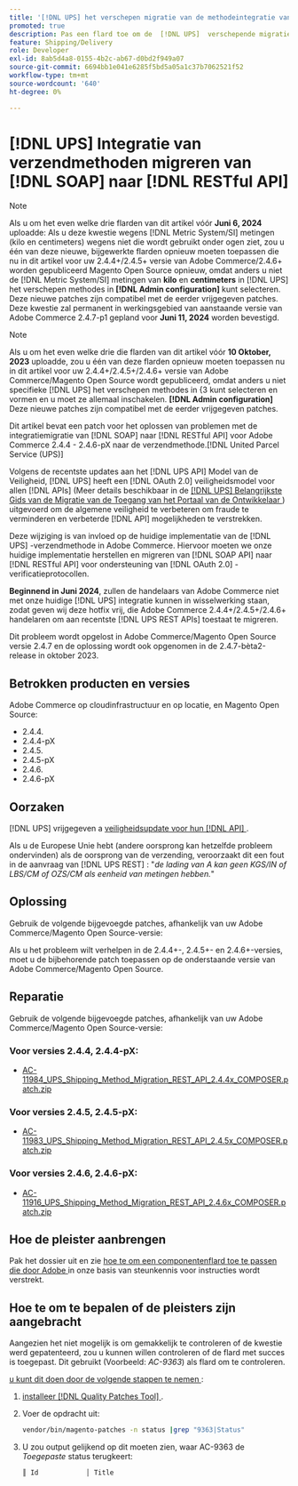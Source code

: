 ```yaml
---
title: '[!DNL UPS] het verschepen migratie van de methodeintegratie van  [!DNL SOAP]  aan  [!DNL RESTful API]'
promoted: true
description: Pas een flard toe om de  [!DNL UPS]  verschepende migratie van de methodeintegratie van  [!DNL SOAP]  aan  [!DNL RESTful API]  voor Adobe Commerce 2.4.4 - 2.4.6-pX te behandelen.
feature: Shipping/Delivery
role: Developer
exl-id: 8ab5d4a8-0155-4b2c-ab67-d0bd2f949a07
source-git-commit: 6694bb1e041e6285f5bd5a05a1c37b7062521f52
workflow-type: tm+mt
source-wordcount: '640'
ht-degree: 0%

---
```


# [!DNL UPS] Integratie van verzendmethoden migreren van [!DNL SOAP] naar [!DNL RESTful API]

>[!NOTE]
>
>Als u om het even welke drie flarden van dit artikel vóór **Juni 6, 2024** uploadde: Als u deze kwestie wegens [!DNL Metric System/SI] metingen (kilo en centimeters) wegens niet die wordt gebruikt onder ogen ziet, zou u één van deze nieuwe, bijgewerkte flarden opnieuw moeten toepassen die nu in dit artikel voor uw 2.4.4+/2.4.5+ versie van Adobe Commerce/2.4.6+ worden gepubliceerd Magento Open Source opnieuw, omdat anders u niet de [!DNL Metric System/SI] metingen van **kilo** en **centimeters** in [!DNL UPS] het verschepen methodes in **[!DNL Admin configuration]** kunt selecteren. Deze nieuwe patches zijn compatibel met de eerder vrijgegeven patches. Deze kwestie zal permanent in werkingsgebied van aanstaande versie van Adobe Commerce 2.4.7-p1 gepland voor **Juni 11, 2024** worden bevestigd.

>[!NOTE]
>
>Als u om het even welke drie die flarden van dit artikel vóór **10 Oktober, 2023** uploadde, zou u één van deze flarden opnieuw moeten toepassen nu in dit artikel voor uw 2.4.4+/2.4.5+/2.4.6+ versie van Adobe Commerce/Magento Open Source wordt gepubliceerd, omdat anders u niet specifieke [!DNL UPS] het verschepen methodes in &lbrace;3 kunt selecteren en vormen en u moet ze allemaal inschakelen. **[!DNL Admin configuration]** Deze nieuwe patches zijn compatibel met de eerder vrijgegeven patches.

Dit artikel bevat een patch voor het oplossen van problemen met de integratiemigratie van [!DNL SOAP] naar [!DNL RESTful API] voor Adobe Commerce 2.4.4 - 2.4.6-pX naar de verzendmethode.[!DNL United Parcel Service (UPS)]

Volgens de recentste updates aan het [!DNL UPS API] Model van de Veiligheid, [!DNL UPS] heeft een [!DNL OAuth 2.0] veiligheidsmodel voor allen [!DNL APIs] (Meer details beschikbaar in de [[!DNL UPS]  Belangrijkste Gids van de Migratie van de Toegang van het Portaal van de Ontwikkelaar ](https://developer.ups.com/oauth-developer-guide?loc=en_US&amp;sp_rid=NTA5MzQ1OTE2NjEyS0&amp;sp_mid=72989914)) uitgevoerd om de algemene veiligheid te verbeteren om fraude te verminderen en verbeterde [!DNL API] mogelijkheden te verstrekken.

Deze wijziging is van invloed op de huidige implementatie van de [!DNL UPS] -verzendmethode in Adobe Commerce. Hiervoor moeten we onze huidige implementatie herstellen en migreren van [!DNL SOAP API] naar [!DNL RESTful API] voor ondersteuning van [!DNL OAuth 2.0] -verificatieprotocollen.

**Beginnend in Juni 2024**, zullen de handelaars van Adobe Commerce niet met onze huidige [!DNL UPS] integratie kunnen in wisselwerking staan, zodat geven wij deze hotfix vrij, die Adobe Commerce 2.4.4+/2.4.5+/2.4.6+ handelaren om aan recentste [!DNL UPS REST APIs] toestaat te migreren.

Dit probleem wordt opgelost in Adobe Commerce/Magento Open Source versie 2.4.7 en de oplossing wordt ook opgenomen in de 2.4.7-bèta2-release in oktober 2023.

## Betrokken producten en versies

Adobe Commerce op cloudinfrastructuur en op locatie, en Magento Open Source:

* 2.4.4.
* 2.4.4-pX
* 2.4.5.
* 2.4.5-pX
* 2.4.6.
* 2.4.6-pX

## Oorzaken

[!DNL UPS] vrijgegeven a [ veiligheidsupdate voor hun  [!DNL API] ](https://developer.ups.com/oauth-developer-guide?loc=en_US&amp;sp_rid=NTA5MzQ1OTE2NjEyS0&amp;sp_mid=72989914).

Als u de Europese Unie hebt (andere oorsprong kan hetzelfde probleem ondervinden) als de oorsprong van de verzending, veroorzaakt dit een fout in de aanvraag van [!DNL UPS REST] :
&quot;*de lading van A kan geen KGS/IN of LBS/CM of OZS/CM als eenheid van metingen hebben.*&quot;

## Oplossing

Gebruik de volgende bijgevoegde patches, afhankelijk van uw Adobe Commerce/Magento Open Source-versie:

Als u het probleem wilt verhelpen in de 2.4.4+-, 2.4.5+- en 2.4.6+-versies, moet u de bijbehorende patch toepassen op de onderstaande versie van Adobe Commerce/Magento Open Source.

## Reparatie

Gebruik de volgende bijgevoegde patches, afhankelijk van uw Adobe Commerce/Magento Open Source-versie:

### Voor versies 2.4.4, 2.4.4-pX:

* [AC-11984_UPS_Shipping_Method_Migration_REST_API_2.4.4x_COMPOSER.patch.zip](assets/AC-11984_UPS_Shipping_Method_Migration_REST_API_2.4.4x_COMPOSER.patch.zip)

### Voor versies 2.4.5, 2.4.5-pX:

* [AC-11983_UPS_Shipping_Method_Migration_REST_API_2.4.5x_COMPOSER.patch.zip](assets/AC-11983_UPS_Shipping_Method_Migration_REST_API_2.4.5x_COMPOSER.patch.zip)

### Voor versies 2.4.6, 2.4.6-pX:

* [AC-11916_UPS_Shipping_Method_Migration_REST_API_2.4.6x_COMPOSER.patch.zip](assets/AC-11916_UPS_Shipping_Method_Migration_REST_API_2.4.6x_COMPOSER.patch.zip)

## Hoe de pleister aanbrengen

Pak het dossier uit en zie [ hoe te om een componentenflard toe te passen die door Adobe ](https://experienceleague.adobe.com/docs/commerce-knowledge-base/kb/how-to/how-to-apply-a-composer-patch-provided-by-magento.html?lang=nl-NL) in onze basis van steunkennis voor instructies wordt verstrekt.

## Hoe te om te bepalen of de pleisters zijn aangebracht

Aangezien het niet mogelijk is om gemakkelijk te controleren of de kwestie werd gepatenteerd, zou u kunnen willen controleren of de flard met succes is toegepast. Dit gebruikt (Voorbeeld: *AC-9363*) als flard om te controleren.

<u> u kunt dit doen door de volgende stappen te nemen </u>:

1. [ installeer  [!DNL Quality Patches Tool] ](https://experienceleague.adobe.com/docs/commerce-operations/tools/quality-patches-tool/usage.html?lang=nl-NL).
1. Voer de opdracht uit:

   ```bash
   vendor/bin/magento-patches -n status |grep "9363|Status"
   ```

1. U zou output gelijkend op dit moeten zien, waar AC-9363 de *Toegepaste* status terugkeert:

   ```bash
   ║ Id            │ Title                                                        │ Category        │ Origin                 │ Status      │ Details                                          ║ ║ N/A           │ ../m2-hotfixes/AC-9363_USPS_Ground_Advantage_shipping_method_COMPOSER_patch.patch      │ Other           │ Local                  │ Applied     │ Patch type: Custom                                
   ```
